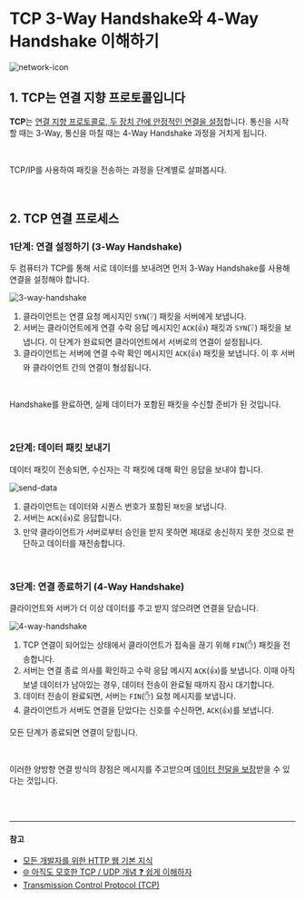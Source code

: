 # TCP 3-Way Handshake와 4-Way Handshake 이해하기

![network-icon](https://github.com/cona-tus/TIL/assets/90844424/c42f62e2-e9f8-41e1-8cfe-0961ff668a28)

## 1. TCP는 연결 지향 프로토콜입니다

**TCP**는 <u>연결 지향 프로토콜로, 두 장치 간에 안정적인 연결을 설정</u>합니다. 통신을 시작할 때는 3-Way, 통신을 마칠 때는 4-Way Handshake 과정을 거치게 됩니다.

<br/>

TCP/IP를 사용하여 패킷을 전송하는 과정을 단계별로 살펴봅시다.

<br/>

## 2. TCP 연결 프로세스

### 1단계: 연결 설정하기 (3-Way Handshake)

두 컴퓨터가 TCP를 통해 서로 데이터를 보내려면 먼저 3-Way Handshake를 사용해 연결을 설정해야 합니다.

![3-way-handshake](https://github.com/cona-tus/TIL/assets/90844424/95af5b65-5cca-4f90-8701-4cacd8e70ff9)

1. 클라이언트는 연결 요청 메시지인 `SYN`(❔) 패킷을 서버에게 보냅니다.
2. 서버는 클라이언트에게 연결 수락 응답 메시지인 `ACK`(👍) 패킷과 `SYN`(❔) 패킷을 보냅니다. 이 단계가 완료되면 클라이언트에서 서버로의 연결이 설정됩니다.
3. 클라이언트는 서버에 연결 수락 확인 메시지인 `ACK`(👍) 패킷을 보냅니다. 이 후 서버와 클라이언트 간의 연결이 형성됩니다.

<br/>

Handshake를 완료하면, 실제 데이터가 포함된 패킷을 수신할 준비가 된 것입니다.

<br/>

### 2단계: 데이터 패킷 보내기

데이터 패킷이 전송되면, 수신자는 각 패킷에 대해 확인 응답을 보내야 합니다.

![send-data](https://github.com/cona-tus/TIL/assets/90844424/80fa3b7d-5ba6-44cc-8cf1-d0e4bfc583a9)

1. 클라이언트는 데이터와 시퀀스 번호가 포함된 `패킷`을 보냅니다.
2. 서버는 `ACK`(👍)로 응답합니다.
3. 만약 클라이언트가 서버로부터 승인을 받지 못하면 제대로 송신하지 못한 것으로 판단하고 데이터를 재전송합니다.

<br/>

### 3단계: 연결 종료하기 (4-Way Handshake)

클라이언트와 서버가 더 이상 데이터를 주고 받지 않으려면 연결을 닫습니다.

![4-way-handshake](https://github.com/cona-tus/TIL/assets/90844424/cb27c015-9824-43ab-9c87-a5c686c60fb6)

1. TCP 연결이 되어있는 상태에서 클라이언트가 접속을 끊기 위해 `FIN`(✋) 패킷을 전송합니다.
2. 서버는 연결 종료 의사를 확인하고 수락 응답 메시지 `ACK`(👍)를 보냅니다. 이때 아직 보낼 데이터가 남아있는 경우, 데이터 전송이 완료될 때까지 잠시 대기합니다.
3. 데이터 전송이 완료되면, 서버는 `FIN`(✋) 요청 메시지를 보냅니다.
4. 클라이언트가 서버도 연결을 닫았다는 신호를 수신하면, `ACK`(👍)를 보냅니다.

모든 단계가 종료되면 연결이 닫힙니다.

<br/>

이러한 양방향 연결 방식의 장점은 메시지를 주고받으며 <u>데이터 전달을 보장</u>받을 수 있다는 것입니다.

<br/>
<br/>

---

#### 참고

- [모든 개발자를 위한 HTTP 웹 기본 지식](https://inf.run/YWJd '김영한')
- [🌐 아직도 모호한 TCP / UDP 개념 ❓ 쉽게 이해하자](https://inpa.tistory.com/entry/NW-%F0%9F%8C%90-%EC%95%84%EC%A7%81%EB%8F%84-%EB%AA%A8%ED%98%B8%ED%95%9C-TCP-UDP-%EA%B0%9C%EB%85%90-%E2%9D%93-%EC%89%BD%EA%B2%8C-%EC%9D%B4%ED%95%B4%ED%95%98%EC%9E%90 '인파')
- [Transmission Control Protocol (TCP)](https://www.khanacademy.org/computing/computers-and-internet/xcae6f4a7ff015e7d:the-internet/xcae6f4a7ff015e7d:transporting-packets/a/transmission-control-protocol--tcp 'khan academy')
